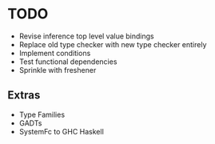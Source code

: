 TODO
====

  * Revise inference top level value bindings
  * Replace old type checker with new type checker entirely
  * Implement conditions
  * Test functional dependencies
  * Sprinkle with freshener

Extras
------

  + Type Families
  + GADTs
  + SystemFc to GHC Haskell
